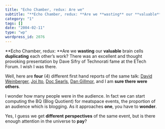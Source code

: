 ```yaml
---
title: "Echo Chamber, redux: Are we"
subtitle: "**Echo Chamber, redux: **Are we **wasting** our **valuable** brain cells **duplicating** each other’..."
category: "1"
tags: []
date: "2004-02-11"
type: "wp"
wordpress_id: 2076
---
```

**Echo Chamber, redux: **Are we **wasting** our **valuable** brain cells **duplicating** each other’s work? There was an excellent and thought provoking presentation by Dave Sifry of Technorati fame at the ETech Forum. I wish I was there. 

Well, here are **four** (4) different first hand reports of the same talk: [David Weinberger](http://www.hyperorg.com/blogger/mtarchive/002418.html), [Joi Ito](http://joi.ito.com/archives/2004/02/11/technorati_talk.html), [Doc Searls](http://doc.weblogs.com/2004/02/10#technoratification), [Dan Gillmor](http://weblog.siliconvalley.com/column/dangillmor/archives/001773.shtml#001773), and I am **sure there were others**. 

I wonder how many people were in the audience. In fact we can start computing the BQ (Blog Quotient) for meatspace events, the proportion of an audience which is blogging. As it approaches **one**, you have to **wonder**.

Yes, I guess we get **different** **perspectives** of the same event, but is there enough attention in the universe to **pay**?